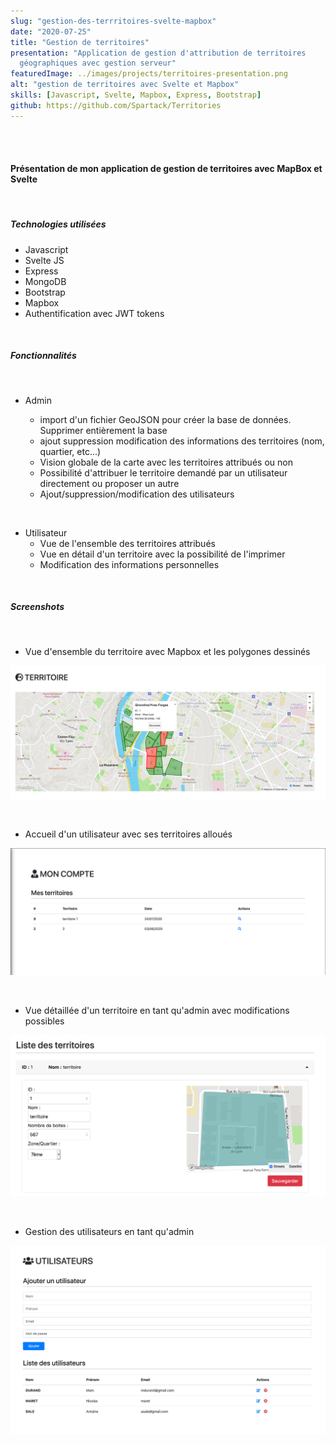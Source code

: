 ```yaml
---
slug: "gestion-des-terrritoires-svelte-mapbox"
date: "2020-07-25"
title: "Gestion de territoires"
presentation: "Application de gestion d'attribution de territoires
  géographiques avec gestion serveur"
featuredImage: ../images/projects/territoires-presentation.png
alt: "gestion de territoires avec Svelte et Mapbox"
skills: [Javascript, Svelte, Mapbox, Express, Bootstrap]
github: https://github.com/Spartack/Territories
---
```


<br><br>

#### Présentation de mon application de gestion de territoires avec MapBox et Svelte

<br>

##### Technologies utilisées

- Javascript
- Svelte JS
- Express
- MongoDB
- Bootstrap
- Mapbox
- Authentification avec JWT tokens

<br>

##### Fonctionnalités

<br>

- Admin

  - import d'un fichier GeoJSON pour créer la base de données. Supprimer entièrement la base
  - ajout suppression modification des informations des territoires (nom, quartier, etc...)
  - Vision globale de la carte avec les territoires attribués ou non
  - Possibilité d'attribuer le territoire demandé par un utilisateur directement ou proposer un autre
  - Ajout/suppression/modification des utilisateurs

<br>

- Utilisateur
  - Vue de l'ensemble des territoires attribués
  - Vue en détail d'un territoire avec la possibilité de l'imprimer
  - Modification des informations personnelles

<br>

##### Screenshots

<br>

- Vue d'ensemble du territoire avec Mapbox et les polygones dessinés

![vue d'ensemble du territoire](../images/projects/territoires/vue-territoires.png)

<br>

- Accueil d'un utilisateur avec ses territoires alloués

![accueil utilisateur](../images/projects/territoires/vue-accueil-user.png)

<br>

- Vue détaillée d'un territoire en tant qu'admin avec modifications possibles

![vue en détail d'un territoire](../images/projects/territoires/vue-detail-territoire.png)

<br>

- Gestion des utilisateurs en tant qu'admin

![vue en détail d'un territoire](../images/projects/territoires/vue-users.png)
